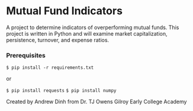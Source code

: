 # Mutual Fund Indicators

A project to determine indicators of overperforming mutual funds.
This project is written in Python and will examine market capitalization, persistence, turnover, and expense ratios.

### Prerequisites

`$ pip install -r requirements.txt`

or

`$ pip install requests`
`$ pip install numpy`

Created by Andrew Dinh from Dr. TJ Owens Gilroy Early College Academy
